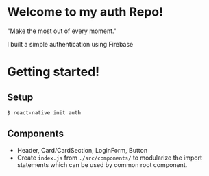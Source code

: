 # Welcome to my auth Repo!
"Make the most out of every moment."

I built a simple authentication using Firebase

# Getting started!

## Setup
```
$ react-native init auth

```

## Components
* Header, Card/CardSection, LoginForm, Button
* Create ```index.js``` from ```./src/components/``` to modularize the import statements which can be used by common root component.

